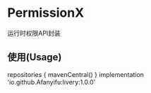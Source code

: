# PermissionX
运行时权限API封装
## 使用(Usage)
repositories {
    mavenCentral()
}
implementation 'io.github.Afanyifu:livery:1.0.0'
